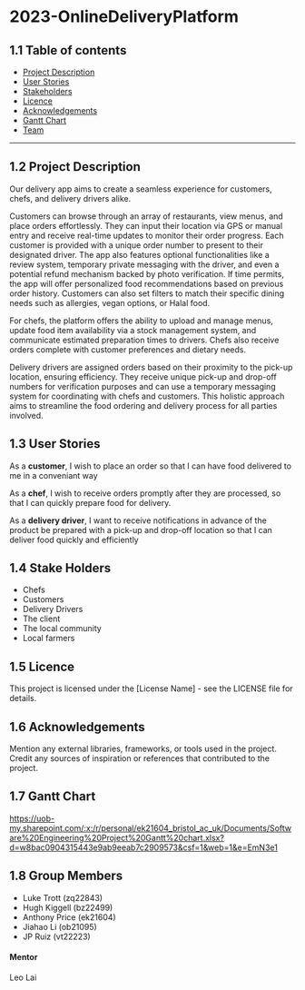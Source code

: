 # 2023-OnlineDeliveryPlatform
## 1.1 Table of contents
- [Project Description](#12-project-description)
- [User Stories](#13-user-stories)
- [Stakeholders](#14-stake-holders)
- [Licence](#15-licence)
- [Acknowledgements](#16-acknowledgements)
- [Gantt Chart](#17-gantt-chart)
- [Team](#18-group-members)
---
## 1.2 Project Description
Our delivery app aims to create a seamless experience for customers, chefs, and delivery drivers alike. 

Customers can browse through an array of restaurants, view menus, and place orders effortlessly. They can input their location via GPS or manual entry and receive real-time updates to monitor their order progress. Each customer is provided with a unique order number to present to their designated driver. The app also features optional functionalities like a review system, temporary private messaging with the driver, and even a potential refund mechanism backed by photo verification. If time permits, the app will offer personalized food recommendations based on previous order history. Customers can also set filters to match their specific dining needs such as allergies, vegan options, or Halal food.

For chefs, the platform offers the ability to upload and manage menus, update food item availability via a stock management system, and communicate estimated preparation times to drivers. Chefs also receive orders complete with customer preferences and dietary needs.

Delivery drivers are assigned orders based on their proximity to the pick-up location, ensuring efficiency. They receive unique pick-up and drop-off numbers for verification purposes and can use a temporary messaging system for coordinating with chefs and customers. This holistic approach aims to streamline the food ordering and delivery process for all parties involved.

## 1.3 User Stories

As a **customer**, I wish to place an order so that I can have food delivered to me in a conveniant way

As a **chef**, I wish to receive orders promptly after they are processed, so that I can quickly prepare food for delivery.

As a **delivery driver**, I want to receive notifications in advance of the product be prepared with a pick-up and drop-off location so that I can deliver food quickly and efficiently

## 1.4 Stake Holders

- Chefs
- Customers
- Delivery Drivers
- The client
- The local community
- Local farmers

## 1.5 Licence

This project is licensed under the [License Name] - see the LICENSE file for details.

## 1.6 Acknowledgements

Mention any external libraries, frameworks, or tools used in the project.   
Credit any sources of inspiration or references that contributed to the project.

## 1.7 Gantt Chart

https://uob-my.sharepoint.com/:x:/r/personal/ek21604_bristol_ac_uk/Documents/Software%20Engineering%20Project%20Gantt%20chart.xlsx?d=w8bac0904315443e9ab9eeab7c2909573&csf=1&web=1&e=EmN3e1

## 1.8 Group Members
- Luke Trott (zq22843)
- Hugh Kiggell (bz22499)
- Anthony Price (ek21604)
- Jiahao Li (ob21095)
- JP Ruiz (vt22223)
#### Mentor
Leo Lai

